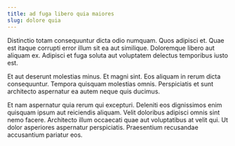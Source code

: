 ```yaml
---
title: ad fuga libero quia maiores
slug: dolore quia
---
```


Distinctio totam consequuntur dicta odio numquam. Quos adipisci et. Quae est itaque corrupti error illum sit ea aut similique. Doloremque libero aut aliquam ex. Adipisci et fuga soluta aut voluptatem delectus temporibus iusto est.

Et aut deserunt molestias minus. Et magni sint. Eos aliquam in rerum dicta consequuntur. Tempora quisquam molestias omnis. Perspiciatis et sunt architecto aspernatur ea autem neque quis ducimus.

Et nam aspernatur quia rerum qui excepturi. Deleniti eos dignissimos enim quisquam ipsum aut reiciendis aliquam. Velit doloribus adipisci omnis sint nemo facere. Architecto illum occaecati quae aut voluptatibus at velit qui. Ut dolor asperiores aspernatur perspiciatis. Praesentium recusandae accusantium pariatur eos.
